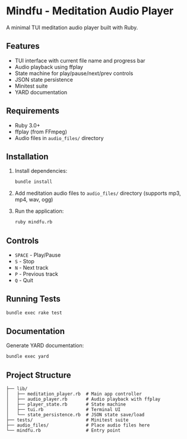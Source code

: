 # Mindfu - Meditation Audio Player

A minimal TUI meditation audio player built with Ruby.

## Features

- TUI interface with current file name and progress bar
- Audio playback using ffplay
- State machine for play/pause/next/prev controls
- JSON state persistence
- Minitest suite
- YARD documentation

## Requirements

- Ruby 3.0+
- ffplay (from FFmpeg)
- Audio files in `audio_files/` directory

## Installation

1. Install dependencies:
   ```bash
   bundle install
   ```

2. Add meditation audio files to `audio_files/` directory (supports mp3, mp4, wav, ogg)

3. Run the application:
   ```bash
   ruby mindfu.rb
   ```

## Controls

- `SPACE` - Play/Pause
- `S` - Stop
- `N` - Next track
- `P` - Previous track
- `Q` - Quit

## Running Tests

```bash
bundle exec rake test
```

## Documentation

Generate YARD documentation:

```bash
bundle exec yard
```

## Project Structure

```
├── lib/
│   ├── meditation_player.rb  # Main app controller
│   ├── audio_player.rb       # Audio playback with ffplay
│   ├── player_state.rb       # State machine
│   ├── tui.rb                # Terminal UI
│   └── state_persistence.rb  # JSON state save/load
├── tests/                    # Minitest suite
├── audio_files/              # Place audio files here
└── mindfu.rb                 # Entry point
```